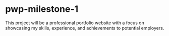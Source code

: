 # pwp-milestone-1
This project will be a professional portfolio website with a focus on showcasing my skills, experience, and achievements to potential employers. 
